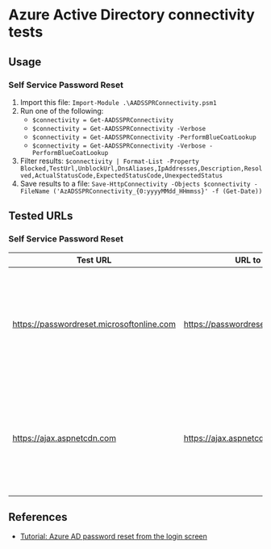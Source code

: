 # Azure Active Directory connectivity tests

## Usage

### Self Service Password Reset

1. Import this file: `Import-Module .\AADSSPRConnectivity.psm1`
1. Run one of the following:
    * `$connectivity = Get-AADSSPRConnectivity`
    * `$connectivity = Get-AADSSPRConnectivity -Verbose`
    * `$connectivity = Get-AADSSPRConnectivity -PerformBlueCoatLookup`
    * `$connectivity = Get-AADSSPRConnectivity -Verbose -PerformBlueCoatLookup`
1. Filter results: `$connectivity | Format-List -Property Blocked,TestUrl,UnblockUrl,DnsAliases,IpAddresses,Description,Resolved,ActualStatusCode,ExpectedStatusCode,UnexpectedStatus`
1. Save results to a file: `Save-HttpConnectivity -Objects $connectivity -FileName ('AzADSSPRConnectivity_{0:yyyyMMdd_HHmmss}' -f (Get-Date))`

## Tested URLs

### Self Service Password Reset

| Test URL | URL to Unblock | Description |
| -- | -- | -- |
| <https://passwordreset.microsoftonline.com> | <https://passwordreset.microsoftonline.com> | URL used by Windows Clients behind a firewall to perform a Self Service Password Reset |
| <https://ajax.aspnetcdn.com> | <https://ajax.aspnetcdn.com> | URL used by Windows Clients behind a firewall to perform a Self Service Password Reset |


## References

* [Tutorial: Azure AD password reset from the login screen](https://docs.microsoft.com/en-us/azure/active-directory/authentication/tutorial-sspr-windows#limitations)
